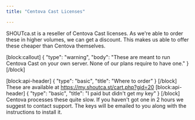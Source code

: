 ```yaml
---
title: "Centova Cast Licenses"

---
```

SHOUTca.st is a reseller of Centova Cast licenses. As we're able to order these in higher volumes, we can get a discount. This makes us able to offer these cheaper than Centova themselves. 

[block:callout]
{
  "type": "warning",
  "body": "These are meant to run Centova Cast on your own server. None of our plans require to have one."
}
[/block]

[block:api-header]
{
  "type": "basic",
  "title": "Where to order"
}
[/block]
These are available at https://my.shoutca.st/cart.php?gid=20
[block:api-header]
{
  "type": "basic",
  "title": "I paid but didn't get my key"
}
[/block]
Centova processes these quite slow. If you haven't got one in 2 hours we suggest to contact support. The keys will be emailed to you along with the instructions to install it.
